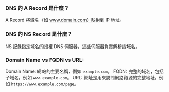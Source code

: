 ### DNS 的 A Record 是什麼？ 
A Record 將域名（如 www.domain.com）映射到 IP 地址。
### DNS 的 NS Record 是什麼？
NS 記錄指定域名的授權 DNS 伺服器，這些伺服器負責解析該域名。
### Domain Name vs FQDN vs URL:
Domain Name: 網站的主要名稱，例如 `example.com`。
FQDN: 完整的域名，包括子域名，例如 `www.example.com`。
URL: 網址是用來訪問網路資源的完整地址，例如 `https://www.example.com/page`。


